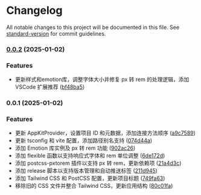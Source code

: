 # Changelog

All notable changes to this project will be documented in this file. See [standard-version](https://github.com/conventional-changelog/standard-version) for commit guidelines.

### [0.0.2](https://github.com/JohnZengshi/usdt-pay-react-app/compare/v0.0.1...v0.0.2) (2025-01-02)


### Features

* 更新样式和emotion库，调整字体大小并修复 px 转 rem 的处理逻辑，添加 VSCode 扩展推荐 ([bf48ba5](https://github.com/JohnZengshi/usdt-pay-react-app/commit/bf48ba582fc8c00615e1ed7773c898f91877630d))

### 0.0.1 (2025-01-02)


### Features

* 更新 AppKitProvider，设置项目 ID 和元数据，添加连接方法顺序 ([a9c7589](https://github.com/JohnZengshi/usdt-pay-react-app/commit/a9c758927aa553993a8ddfbe46eecee0c3acc79d))
* 更新 tsconfig 和 vite 配置，添加路径别名支持 ([074d44a](https://github.com/JohnZengshi/usdt-pay-react-app/commit/074d44a853152c073621227c52e8143b37ebde62))
* 添加 Emotion 库实例及 px 转 rem 功能 ([902ac26](https://github.com/JohnZengshi/usdt-pay-react-app/commit/902ac26158979000d845a9e53eccb0e5b5b383ad))
* 添加 flexible 函数以支持响应式字体和 rem 单位调整 ([6de172d](https://github.com/JohnZengshi/usdt-pay-react-app/commit/6de172d37090b52dd6140f84e73ad72bb8fdb100))
* 添加 postcss-pxtorem 插件以支持 px 转 rem，更新依赖项 ([21a4d3c](https://github.com/JohnZengshi/usdt-pay-react-app/commit/21a4d3cebc977bd94f102286cb76d941f44af0a3))
* 添加 release 脚本以支持版本管理和自动推送标签 ([211d945](https://github.com/JohnZengshi/usdt-pay-react-app/commit/211d945a53126dc20c86c20b7d892ac83956f83b))
* 添加 Tailwind CSS 和 PostCSS 配置，更新项目标题 ([749fa63](https://github.com/JohnZengshi/usdt-pay-react-app/commit/749fa63b2bc8b2922edf11c788db9623a42f3b1e))
* 移除旧的 CSS 文件并整合 Tailwind CSS，更新应用结构 ([80c01fa](https://github.com/JohnZengshi/usdt-pay-react-app/commit/80c01fa70e56ac370fe38948039bdbea4ddc0109))
